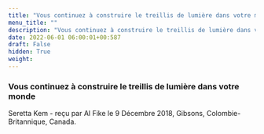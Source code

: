 ```yaml
---
title: "Vous continuez à construire le treillis de lumière dans votre monde"
menu_title: ""
description: "Vous continuez à construire le treillis de lumière dans votre monde"
date: 2022-06-01 06:00:01+00:587
draft: False
hidden: True
weight:
---
```

### Vous continuez à construire le treillis de lumière dans votre monde

Seretta Kem - reçu par Al Fike le 9 Décembre 2018, Gibsons, Colombie-Britannique, Canada.



